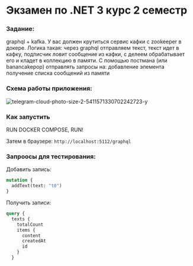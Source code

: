 # Экзамен по .NET 3 курс 2 семестр

### Задание: 

graphql + kafka. У вас должен крутиться сервис кафки с zookeeper в докере. Логика такая: через graphql отправляем текст, текст идет в кафку, подписчик ловит сообщение из кафки, с делеем обрабатывает его и кладет в коллекцию в памяти. С помощью постмана (или banancakepop) отправлять запросы на:
добавление элемента
получение cписка сообщений из памяти

### Схема работы приложения:

![telegram-cloud-photo-size-2-5411571330702242723-y](https://github.com/user-attachments/assets/ddca5332-0a4c-4c38-a942-290bd2c8c2bc)

### Как запустить

RUN DOCKER COMPOSE, RUN! 

Затем в браузере: `http://localhost:5112/graphql`

### Запроосы для тестирования:

Добавить запись:

```graphql
mutation {
  addText(text: "t0")
}
```

Получить записи:

```graphql
query {
  texts {
    totalCount
    items {
      content
      createdAt
      id
    }
  }
```






